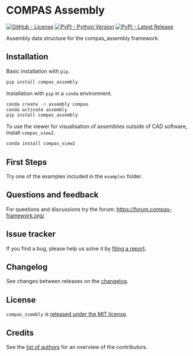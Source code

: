# COMPAS Assembly

[![GitHub - License](https://img.shields.io/github/license/blockresearchgroup/compas_assembly.svg)](./LICENSE)
[![PyPI - Python Version](https://img.shields.io/pypi/pyversions/compas_assembly.svg)](https://pypi.python.org/project/compas_assembly)
[![PyPI - Latest Release](https://img.shields.io/pypi/v/compas_assembly.svg)](https://pypi.python.org/project/compas_assembly)

Assembly data structure for the compas_assembly framework.

## Installation

Basic installation with `pip`.

```bash
pip install compas_assembly
```

Installation with `pip` in a `conda` environment.

```bash
conda create -n assembly compas
conda activate assembly
pip install compas_assembly
```

To use the viewer for visualisation of assemblies outside of CAD software, install `compas_view2`.

```bash
conda install compas_view2
```

## First Steps

Try one of the examples included in the `examples` folder.

## Questions and feedback

For questions and discussions try the forum: <https://forum.compas-framework.org/>.

## Issue tracker

If you find a bug, please help us solve it by [filing a report](https://github.com/blockresearchgroup/compas_assembly/issues).

## Changelog

See changes between releases on the [changelog](https://github.com/blockresearchgroup/compas_assembly/latest/changelog.html).

## License

`compas_ssembly` is [released under the MIT license](https://github.com/blockresearchgroup/compas_assembly/latest/license.html).

## Credits

See the [list of authors](AUTHORS.md) for an overview of the contributors.
